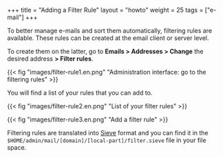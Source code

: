 +++
title = "Adding a Filter Rule"
layout = "howto"
weight = 25
tags = ["e-mail"]
+++

To better manage e-mails and sort them automatically, filtering rules are available. These rules can be created at the email client or server level.

To create them on the latter, go to **Emails > Addresses > Change** the desired address **> Filter rules**.

{{< fig "images/filter-rule1.en.png" "Administration interface: go to the filtering rules" >}}

You will find a list of your rules that you can add to.

{{< fig "images/filter-rule2.en.png" "List of your filter rules" >}}

{{< fig "images/filter-rule3.en.png" "Add a filter rule" >}}

Filtering rules are translated into [Sieve](http://sieve.info/) format and you can find it in the `$HOME/admin/mail/[domain]/[local-part]/filter.sieve` file in your file space.
